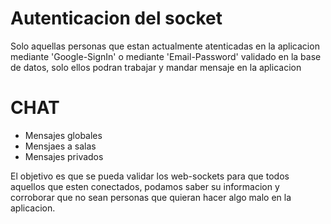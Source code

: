 # Autenticacion del socket
Solo aquellas personas que estan actualmente atenticadas en la aplicacion mediante 'Google-SignIn'
o  mediante 'Email-Password' validado en la base de datos, solo ellos podran trabajar y mandar mensaje en la aplicacion

# CHAT
* Mensajes globales
* Mensjaes a salas
* Mensajes privados

El objetivo es que se pueda validar los web-sockets para que todos aquellos que esten conectados, podamos saber su informacion
y corroborar que no sean personas que quieran hacer algo malo en la aplicacion.